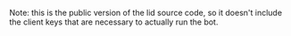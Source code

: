 Note: this is the public version of the lid source code, so it doesn't include the client keys that are necessary to actually run the bot.
